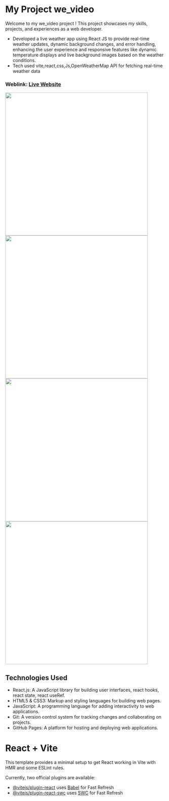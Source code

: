 # My Project we_video
Welcome to my we_video project ! This project showcases my skills, projects, and experiences as a web developer.
- Developed a live weather app using React JS to provide real-time weather updates, dynamic background changes, and error handling, enhancing the user experience and responsive features like dynamic temperature displays and live background images based on the weather conditions.
- Tech used vite,react,css,Js,OpenWeatherMap API for fetching real-time weather data

### Weblink: [Live Website](https://we-video.netlify.app/)


<img width="450px;" src="https://github.com/Mohammed-imran-arif/assets/blob/main/weatherApp_photo/Screenshot%20from%202024-06-13%2014-13-52.png"/>
<img width="450px;" src="https://github.com/Mohammed-imran-arif/assets/blob/main/weatherApp_photo/Screenshot%20from%202024-06-13%2014-13-34.png"/>
<img width="450px;" src="https://github.com/Mohammed-imran-arif/assets/blob/main/weatherApp_photo/Screenshot%20from%202024-06-13%2014-11-37.png"/>
<img width="450px;" src="https://github.com/Mohammed-imran-arif/assets/blob/main/weatherApp_photo/Screenshot%20from%202024-06-13%2014-14-54.png"/>


## Technologies Used
- React.js: A JavaScript library for building user interfaces, react hooks, react state, react useRef.
- HTML5 & CSS3: Markup and styling languages for building web pages.
- JavaScript: A programming language for adding interactivity to web applications.
- Git: A version control system for tracking changes and collaborating on projects.
- GitHub Pages: A platform for hosting and deploying web applications.


# React + Vite

This template provides a minimal setup to get React working in Vite with HMR and some ESLint rules.

Currently, two official plugins are available:

- [@vitejs/plugin-react](https://github.com/vitejs/vite-plugin-react/blob/main/packages/plugin-react/README.md) uses [Babel](https://babeljs.io/) for Fast Refresh
- [@vitejs/plugin-react-swc](https://github.com/vitejs/vite-plugin-react-swc) uses [SWC](https://swc.rs/) for Fast Refresh
